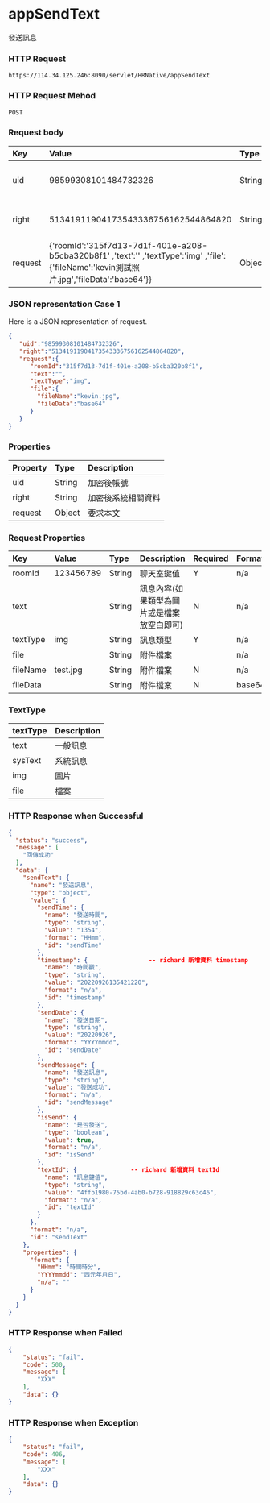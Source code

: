 # appSendText
發送訊息

### HTTP Request
```
https://114.34.125.246:8090/servlet/HRNative/appSendText
```

### HTTP Request Mehod
```
POST
```

### Request body
| Key | Value | Type | Description |
|:----------|:-------------|:-----|:------------|
| uid | 98599308101484732326 | String | 需透過appLogin取得
| right | 51341911904173543336756162544864820 | String | 需透過appLogin取得 |
| request | {'roomId':'315f7d13-7d1f-401e-a208-b5cba320b8f1' ,'text':'' ,'textType':'img' ,'file':{'fileName':'kevin測試照片.jpg','fileData':'base64'}} | Object | 異動條件

### JSON representation Case 1
Here is a JSON representation of request.
```json
{
   "uid":"98599308101484732326",
   "right":"51341911904173543336756162544864820",
   "request":{
      "roomId":"315f7d13-7d1f-401e-a208-b5cba320b8f1", 
      "text":"",
      "textType":"img",
      "file":{
        "fileName":"kevin.jpg",
        "fileData":"base64"
      }
   }
}
```

### Properties
| Property | Type | Description |
|:---------|:-----|:------------|
| uid   | String | 加密後帳號 |
| right | String | 加密後系統相關資料 |
| request | Object | 要求本文 |

### Request Properties
| Key | Value | Type | Description | Required | Format |
|:----------|:-------------|:-----|:------------|:------------|:------------|
| roomId | 123456789 | String | 聊天室鍵值 | Y | n/a |
| text |  | String | 訊息內容(如果類型為圖片或是檔案放空白即可) | N | n/a |
| textType | img | String | 訊息類型 | Y | n/a |
| file |  | String | 附件檔案 |  | n/a |
| fileName | test.jpg | String | 附件檔案 | N | n/a |
| fileData |  | String | 附件檔案 | N | base64 |

### TextType
| textType | Description |
|:---------|:------------|
| text | 一般訊息 |
| sysText | 系統訊息 |
| img | 圖片 |
| file | 檔案 |

### HTTP Response when Successful
```json
{
  "status": "success",
  "message": [
    "回傳成功"
  ],
  "data": {
    "sendText": {
      "name": "發送訊息",
      "type": "object",
      "value": {
        "sendTime": {
          "name": "發送時間",
          "type": "string",
          "value": "1354",
          "format": "HHmm",
          "id": "sendTime"
        },
        "timestamp": {                 -- richard 新增資料 timestamp
          "name": "時間戳",
          "type": "string",
          "value": "20220926135421220",
          "format": "n/a",
          "id": "timestamp"
        },
        "sendDate": {
          "name": "發送日期",
          "type": "string",
          "value": "20220926",
          "format": "YYYYmmdd",
          "id": "sendDate"
        },
        "sendMessage": {
          "name": "發送訊息",
          "type": "string",
          "value": "發送成功",
          "format": "n/a",
          "id": "sendMessage"
        },
        "isSend": {
          "name": "是否發送",
          "type": "boolean",
          "value": true,
          "format": "n/a",
          "id": "isSend"
        },
        "textId": {               -- richard 新增資料 textId
          "name": "訊息鍵值",
          "type": "string",
          "value": "4ffb1980-75bd-4ab0-b728-918829c63c46",
          "format": "n/a",
          "id": "textId"
        }
      },
      "format": "n/a",
      "id": "sendText"
    },
    "properties": {
      "format": {
        "HHmm": "時間時分",
        "YYYYmmdd": "西元年月日",
        "n/a": ""
      }
    }
  }
}
```

### HTTP Response when Failed
```json
{
    "status": "fail",
    "code": 500,
    "message": [
        "XXX"
    ],
    "data": {}
}
```

### HTTP Response when Exception
```json
{
    "status": "fail",
    "code": 406,
    "message": [
        "XXX"
    ],
    "data": {}
}
```
